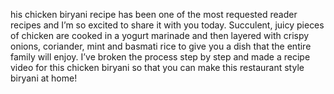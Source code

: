 his chicken biryani recipe has been one of the most requested reader recipes and I’m so excited to share it with you today. Succulent, juicy pieces of chicken are cooked in a yogurt marinade and then layered with crispy onions, coriander, mint and basmati rice to give you a dish that the entire family will enjoy. I’ve broken the process step by step and made a recipe video for this chicken biryani so that you can make this restaurant style biryani at home!